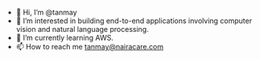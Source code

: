 - 👋 Hi, I’m @tanmay
- 👀 I’m interested in building end-to-end applications involving computer vision and natural language processing.
- 🌱 I’m currently learning AWS.
- 📫 How to reach me tanmay@nairacare.com

<!---
tanmay-NairaCare/tanmay-NairaCare is a ✨ special ✨ repository because its `README.md` (this file) appears on your GitHub profile.
You can click the Preview link to take a look at your changes.
--->

